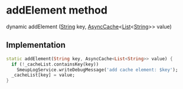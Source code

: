 


# addElement method








dynamic addElement
([String](https://api.flutter.dev/flutter/dart-core/String-class.html) key, [AsyncCache](https://pub.dev/documentation/async/2.8.2/async/AsyncCache-class.html)&lt;[List](https://api.flutter.dev/flutter/dart-core/List-class.html)&lt;[String](https://api.flutter.dev/flutter/dart-core/String-class.html)>> value)








## Implementation

```dart
static addElement(String key, AsyncCache<List<String>> value) {
  if (!_cacheList.containsKey(key))
    SmeupLogService.writeDebugMessage('add cache element: $key');
  _cacheList[key] = value;
}
```







